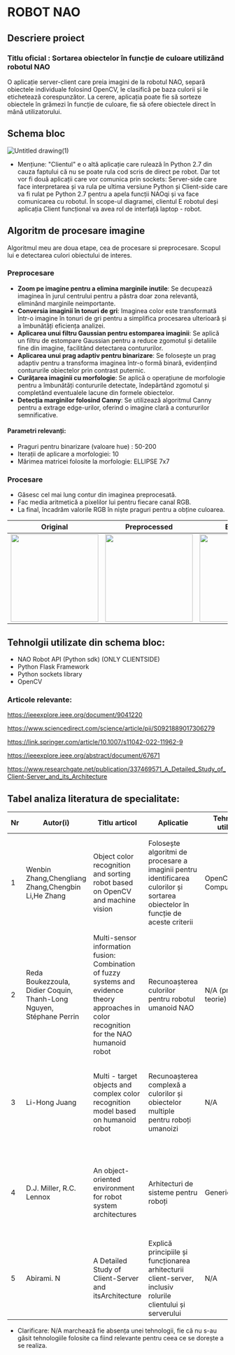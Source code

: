 # ROBOT NAO 

## Descriere proiect

### Titlu oficial : Sortarea obiectelor în funcție de culoare utilizând robotul NAO

O aplicație server-client care preia imagini de la robotul NAO, separă obiectele individuale folosind OpenCV, le clasifică pe baza culorii și le etichetează corespunzător. La cerere, aplicația poate fie să sorteze obiectele în grămezi în funcție de culoare, fie să ofere obiectele direct în mână utilizatorului.

## Schema bloc
![Untitled drawing(1)](https://github.com/user-attachments/assets/7a2a1243-8bba-4fcb-ae83-39dca016481d)

* Mențiune: "Clientul" e o altă aplicație care rulează în Python 2.7 din cauza faptului că nu se poate rula cod scris de direct pe robot. Dar tot vor fi două aplicații care vor comunica prin sockets: Server-side care face interpretarea și va rula pe ultima versiune Python și Client-side care va fi rulat pe Python 2.7 pentru a apela funcții NAOqi și va face comunicarea cu robotul. În scope-ul diagramei, clientul E robotul deși aplicația Client funcțional va avea rol de interfață laptop - robot.

## Algoritm de procesare imagine

Algoritmul meu are doua etape, cea de procesare si preprocesare. Scopul lui e detectarea culori obiectului de interes.

### **Preprocesare**

- **Zoom pe imagine pentru a elimina marginile inutile**: Se decupează imaginea în jurul centrului pentru a păstra doar zona relevantă, eliminând marginile neimportante.
- **Conversia imaginii în tonuri de gri**: Imaginea color este transformată într-o imagine în tonuri de gri pentru a simplifica procesarea ulterioară și a îmbunătăți eficiența analizei.
- **Aplicarea unui filtru Gaussian pentru estomparea imaginii**: Se aplică un filtru de estompare Gaussian pentru a reduce zgomotul și detaliile fine din imagine, facilitând detectarea contururilor.
- **Aplicarea unui prag adaptiv pentru binarizare**: Se folosește un prag adaptiv pentru a transforma imaginea într-o formă binară, evidențiind contururile obiectelor prin contrast puternic.
- **Curățarea imaginii cu morfologie**: Se aplică o operațiune de morfologie pentru a îmbunătăți contururile detectate, îndepărtând zgomotul și completând eventualele lacune din formele obiectelor.
- **Detecția marginilor folosind Canny**: Se utilizează algoritmul Canny pentru a extrage edge-urilor, oferind o imagine clară a contururilor semnificative.

#### Parametri relevanți:
- Praguri pentru binarizare (valoare hue) : 50-200
- Iterații de aplicare a morfologiei: 10
- Mărimea matricei folosite la morfologie: ELLIPSE 7x7

### **Procesare**

- Găsesc cel mai lung contur din imaginea preprocesată.
- Fac media aritmetică a pixelilor lui pentru fiecare canal RGB.
- La final, încadrăm valorile RGB în niște praguri pentru a obține culoarea.

Original                   |  Preprocessed              |  End Result
:-------------------------:|:-------------------------:|:-------------------------:
<img src="https://github.com/user-attachments/assets/971a561d-fc86-494e-a6ce-d7271e40c051" width="200"/> | <img src="https://github.com/user-attachments/assets/5e8c1f73-6393-44fe-8024-5fedf6355203" width="200"/> | <img src="https://github.com/user-attachments/assets/4b37fdb9-43a0-4820-b8f3-f18dd7547182" width="200"/>


## Tehnolgii utilizate din schema bloc:

* NAO Robot API (Python sdk) (ONLY CLIENTSIDE)
* Python Flask Framework
* Python sockets library 
* OpenCV


### Articole relevante:

https://ieeexplore.ieee.org/document/9041220

https://www.sciencedirect.com/science/article/pii/S0921889017306279

https://link.springer.com/article/10.1007/s11042-022-11962-9

https://ieeexplore.ieee.org/abstract/document/67671

https://www.researchgate.net/publication/337469571_A_Detailed_Study_of_Client-Server_and_its_Architecture

## Tabel analiza literatura de specialitate:

| Nr | Autor(i) | Titlu articol | Aplicatie | Tehnologii utilizate | Abordare | Rezultate | Limitari |
|----------|----------|----------|----------|----------|----------|----------|----------|
|  1  |  Wenbin Zhang,Chengliang Zhang,Chengbin Li,He Zhang   |   Object color recognition and sorting robot based on OpenCV and machine vision   |   Folosește algoritmi de procesare a imaginii pentru identificarea culorilor și sortarea obiectelor în funcție de aceste criterii  |   OpenCV, Computervision   |   Folosește algoritmi de procesare a imaginii pentru identificarea culorilor și sortarea obiectelor în funcție de aceste criterii   |   Performanță înaltă în sortarea obiectelor pe baza culorii  |  Posibile limitări în medii cu lumină variabilă   |
|  2  |   Reda Boukezzoula, Didier Coquin, Thanh-Long Nguyen, Stéphane Perrin   |   Multi-sensor information fusion: Combination of fuzzy systems and evidence theory approaches in color recognition for the NAO humanoid robot   |   Recunoașterea culorilor pentru robotul umanoid NAO  |   N/A (primar teorie) |   Integrează sisteme fuzzy cu teoria evidenței pentru a îmbunătăți fiabilitatea recunoașterii culorilor în scenarii complexe   |  Fiabilitate crescută în recunoașterea culorilor în medii diverse  |   N/A   | 
|  3  |  Li-Hong Juang   |  Multi - target objects and complex color recognition model based on humanoid robot   |   Recunoașterea complexă a culorilor și obiectelor multiple pentru roboți umanoizi  |   N/A   |   Utilizează un model pentru identificarea mai multor obiecte și culori, adresând complexitatea recunoașterii vizuale   |   Îmbunătățirea preciziei recunoașterii multiplelor obiecte și culori  |   Posibile limitări în medii complexe sau cu obiecte similare   |
|  4 |   D.J. Miller, R.C. Lennox   |  An object-oriented environment for robot system architectures   |Arhitecturi de sisteme pentru roboți  |   Generic OOP   |   Propune un mediu orientat pe obiecte pentru proiectarea și dezvoltarea arhitecturilor de sisteme robotice  |   Simplificarea proiectării modulare și reutilizarea componentelor   |   N/A   | 
|  5  |   Abirami. N    |   A Detailed Study of Client-Server and itsArchitecture   |  Explică principiile și funcționarea arhitecturii client-server, inclusiv rolurile clientului și serverului  |   N/A |   Separarea entitatilor pentru o comunicare eficienta  |   O aprofundare a modului in care merge sablonul respectiv  |   Porbleme cu șablonul de lucru three-tier   |

* Clarificare: N/A marchează fie absența unei tehnologii, fie că nu s-au găsit tehnologiile folosite ca fiind relevante pentru ceea ce se dorește a se realiza.
